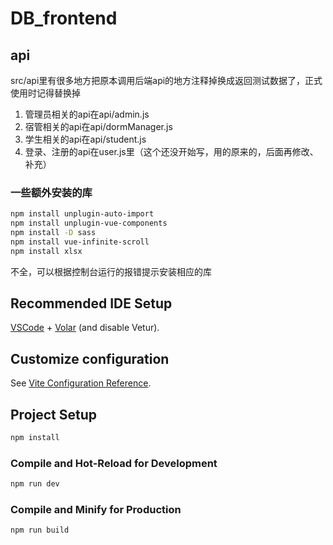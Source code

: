 # DB_frontend

## api
src/api里有很多地方把原本调用后端api的地方注释掉换成返回测试数据了，正式使用时记得替换掉

1. 管理员相关的api在api/admin.js
2. 宿管相关的api在api/dormManager.js
3. 学生相关的api在api/student.js
4. 登录、注册的api在user.js里（这个还没开始写，用的原来的，后面再修改、补充）

### 一些额外安装的库
```sh
npm install unplugin-auto-import
npm install unplugin-vue-components
npm install -D sass
npm install vue-infinite-scroll
npm install xlsx

```
不全，可以根据控制台运行的报错提示安装相应的库

## Recommended IDE Setup

[VSCode](https://code.visualstudio.com/) + [Volar](https://marketplace.visualstudio.com/items?itemName=Vue.volar) (and disable Vetur).

## Customize configuration

See [Vite Configuration Reference](https://vitejs.dev/config/).

## Project Setup

```sh
npm install
```

### Compile and Hot-Reload for Development

```sh
npm run dev
```

### Compile and Minify for Production
```sh
npm run build
```
